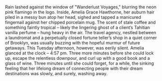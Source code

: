 Rain lashed against the window of "Wanderlust Voyages," blurring the neon pink flamingo in the logo.  Inside, Amelia Grace Hawthorne, her auburn hair piled in a messy bun atop her head, sighed and tapped a manicured fingernail against her chipped porcelain mug.  The scent of stale coffee and something faintly tropical – likely the lingering ghost of a client’s Tahitian vanilla perfume – hung heavy in the air.  The travel agency, nestled between a laundromat and a perpetually closed fortune teller’s shop in a quiet corner of Brooklyn, was usually buzzing with the hopeful murmur of future getaways. This Tuesday afternoon, however, was eerily silent.  Amelia glanced at the clock – 4:57 pm. Three more minutes before she could lock up, escape the relentless downpour, and curl up with a good book and a glass of wine. Three minutes until she could forget, for a while, the sinking feeling that her lifelong dream of connecting people with their dream destinations was slowly, and surely, washing away.
